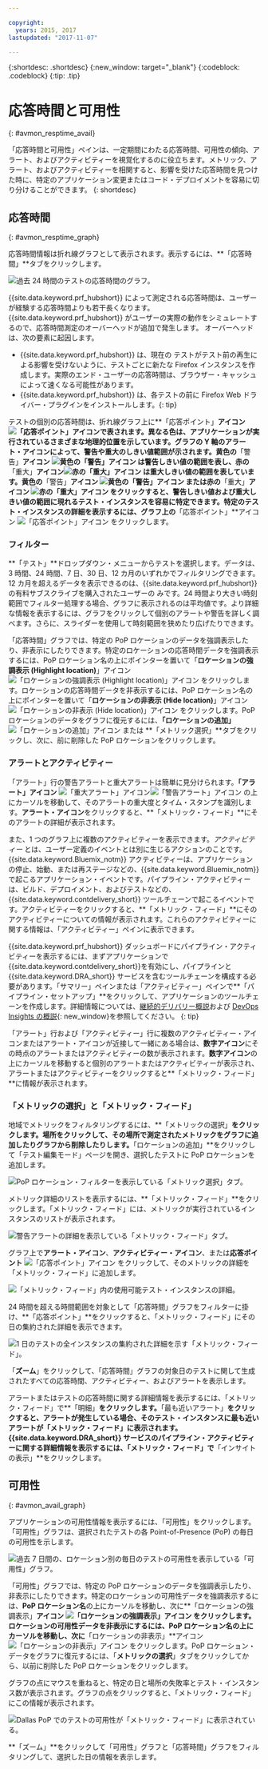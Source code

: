```yaml
---

copyright:
  years: 2015, 2017
lastupdated: "2017-11-07"

---
```


{:shortdesc: .shortdesc}
{:new_window: target="_blank"}
{:codeblock: .codeblock}
{:tip: .tip}

# 応答時間と可用性
{: #avmon_resptime_avail}

「応答時間と可用性」ペインは、一定期間にわたる応答時間、可用性の傾向、アラート、およびアクティビティーを視覚化するのに役立ちます。メトリック、アラート、およびアクティビティーを相関すると、影響を受けた応答時間を見つけた時に、特定のアプリケーション変更またはコード・デプロイメントを容易に切り分けることができます。
{: shortdesc}

## 応答時間
{: #avmon_resptime_graph}

応答時間情報は折れ線グラフとして表示されます。表示するには、**「応答時間」**タブをクリックします。

![過去 24 時間のテストの応答時間のグラフ。](images/avmon_rt_gr.jpg)

{{site.data.keyword.prf_hubshort}} によって測定される応答時間は、ユーザーが経験する応答時間よりも若干長くなります。{{site.data.keyword.prf_hubshort}} がユーザーの実際の動作をシミュレートするので、応答時間測定のオーバーヘッドが追加で発生します。
オーバーヘッドは、次の要素に起因します。

  - {{site.data.keyword.prf_hubshort}} は、現在の
テストがテスト前の再生による影響を受けないように、テストごとに新たな Firefox インスタンスを作成します。実際のエンド・ユーザーの応答時間は、ブラウザー・キャッシュによって速くなる可能性があります。
  - {{site.data.keyword.prf_hubshort}} は、各テストの前に Firefox Web ドライバー・プラグインをインストールします。{: tip}

テストの個別の応答時間は、折れ線グラフ上に**「応答ポイント」**アイコン ![「応答ポイント」アイコン](images/crcl_icn_white.jpg)で表されます。異なる色は、アプリケーションが実行されているさまざまな地理的位置を示しています。グラフの Y 軸のアラート・アイコンによって、警告や重大のしきい値範囲が示されます。黄色の**「警告」**アイコン ![黄色の「警告」アイコン](images/alrt_icn_white_smll.jpg) は警告しきい値の範囲を表し、赤の**「重大」**アイコン![赤の「重大」アイコン](images/wrng_icn_white_smll.jpg) は重大しきい値の範囲を表しています。黄色の**「警告」**アイコン ![黄色の「警告」アイコン](images/alrt_icn_white_smll.jpg) または赤の**「重大」**アイコン ![赤の「重大」アイコン](images/wrng_icn_white_smll.jpg) をクリックすると、警告しきい値および重大しきい値の範囲に現れるテスト・インスタンスを容易に特定できます。特定のテスト・インスタンスの詳細を表示するには、グラフ上の**「応答ポイント」**アイコン ![「応答ポイント」アイコン](images/crcl_icn_white.jpg) をクリックします。

### フィルター

**「テスト」**ドロップダウン・メニューからテストを選択します。データは、3 時間、24 時間、7 日、30 日、12 カ月のいずれかでフィルタリングできます。12 カ月を超えるデータを表示できるのは、{{site.data.keyword.prf_hubshort}} の有料サブスクライブを購入されたユーザーの
みです。24 時間より大きい時刻範囲でフィルター処理する場合、グラフに表示されるのは平均値です。より詳細な情報を表示するには、グラフをクリックして個別のアラートや警告を詳しく調べます。さらに、スライダーを使用して時刻範囲を狭めたり広げたりできます。

「応答時間」グラフでは、特定の PoP ロケーションのデータを強調表示したり、非表示にしたりできます。特定のロケーションの応答時間データを強調表示するには、PoP ロケーション名の上にポインターを置いて「**ロケーションの強調表示 (Highlight location)**」アイコン ![「ロケーションの強調表示 (Highlight location)」アイコン](images/avmon_location_highlight.jpg) をクリックします。ロケーションの応答時間データを非表示するには、PoP ロケーション名の上にポインターを置いて「**ロケーションの非表示 (Hide location)**」アイコン ![「ロケーションの非表示 (Hide location)」アイコン](images/avmon_location_remove.jpg) をクリックします。PoP ロケーションのデータをグラフに復元するには、**「ロケーションの追加」** ![「ロケーションの追加」アイコン](images/icn_plus_20x20.jpg) または **「メトリック選択」**タブをクリックし、次に、前に削除した PoP ロケーションをクリックします。

### アラートとアクティビティー

「アラート」行の警告アラートと重大アラートは簡単に見分けられます。**「アラート」アイコン** ![「重大アラート」アイコン](images/avmon_crit_alert.png)![「警告アラート」アイコン](images/avmon_warn_alert.png) の上にカーソルを移動して、そのアラートの重大度とタイム・スタンプを識別します。**アラート・アイコン**をクリックすると、**「メトリック・フィード」**にそのアラートの詳細が表示されます。

また、1 つのグラフ上に複数のアクティビティーを表示できます。_アクティビティー_ とは、ユーザー定義のイベントとは別に生じるアクションのことです。{{site.data.keyword.Bluemix_notm}} アクティビティーは、アプリケーションの停止、始動、または再ステージなどの、{{site.data.keyword.Bluemix_notm}} で起こるアプリケーション・イベントです。パイプライン・アクティビティーは、ビルド、デプロイメント、およびテストなどの、{{site.data.keyword.contdelivery_short}} ツールチェーンで起こるイベントです。アクティビティーをクリックすると、**「メトリック・フィード」**にそのアクティビティーについての情報が表示されます。これらのアクティビティーに関する情報は、「アクティビティー」ペインに表示できます。

{{site.data.keyword.prf_hubshort}} ダッシュボードにパイプライン・アクティビティーを表示するには、まずアプリケーションで{{site.data.keyword.contdelivery_short}}を有効にし、パイプラインと {{site.data.keyword.DRA_short}} サービスを含むツールチェーンを構成する必要があります。「サマリー」ペインまたは「アクティビティー」ペインで**「パイプライン・セットアップ」**をクリックして、アプリケーションのツールチェーンを作成します。詳細情報については、[継続的デリバリー概説](../ContinuousDelivery/index.html "(新規のタブまたはウィンドウで開く)")および [DevOps Insights の概説](../DevOpsInsights/index.html#gettingstarted "(新規のタブまたはウィンドウで開く)"){: new_window}を参照してください。
{: tip}

「アラート」行および「アクティビティー」行に複数のアクティビティー・アイコンまたはアラート・アイコンが近接して一緒にある場合は、**数字アイコン**にその時点のアラートまたはアクティビティーの数が表示されます。**数字アイコン**の上にカーソルを移動すると個別のアラートまたはアクティビティーが表示され、アラートまたはアクティビティーをクリックすると**「メトリック・フィード」**に情報が表示されます。

### 「メトリックの選択」と「メトリック・フィード」

地域でメトリックをフィルタリングするには、**「メトリックの選択」**をクリックします。場所をクリックして、その場所で測定されたメトリックをグラフに追加したりグラフから削除したりします。**「ロケーションの追加」**をクリックして「テスト編集モード」ページを開き、選択したテストに PoP ロケーションを追加します。

![PoP ロケーション・フィルターを表示している「メトリック選択」タブ。](images/avmon_metric_sel.jpg)

メトリック詳細のリストを表示するには、**「メトリック・フィード」**をクリックします。「メトリック・フィード」には、メトリックが実行されているインスタンスのリストが表示されます。

![警告アラートの詳細を表示している「メトリック・フィード」タブ。](images/avmon_warn_met_feed.png)

グラフ上で**アラート・アイコン**、**アクティビティー・アイコン**、または**応答ポイント** ![「応答ポイント」アイコン](images/crcl_icn_white.jpg) をクリックして、そのメトリックの詳細を「メトリック・フィード」に追加します。

![「メトリック・フィード」内の使用可能テスト・インスタンスの詳細。](images/avmon_avail_metfeed.png)

24 時間を超える時間範囲を対象として「応答時間」グラフをフィルターに掛け、**「応答ポイント」**をクリックすると、「メトリック・フィード」にその日の集約された詳細を表示できます。

![1 日のテストの全インスタンスの集約された詳細を示す「メトリック・フィード」。](images/avmon_avail_day_met_feed.png)

「**ズーム**」をクリックして、「応答時間」グラフの対象日のテストに関して生成されたすべての応答時間、アクティビティー、およびアラートを表示します。

アラートまたはテストの応答時間に関する詳細情報を表示するには、「メトリック・フィード」で**「明細」**をクリックします。**「最も近いアラート」**をクリックすると、アラートが発生している場合、そのテスト・インスタンスに最も近いアラートが「メトリック・フィード」に表示されます。{{site.data.keyword.DRA_short}} サービスのパイプライン・アクティビティーに関する詳細情報を表示するには、「メトリック・フィード」で**「インサイトの表示」**をクリックします。

## 可用性
{: #avmon_avail_graph}

アプリケーションの可用性情報を表示するには、「可用性」をクリックします。「可用性」グラフは、選択されたテストの各 Point-of-Presence (PoP) の毎日の可用性を示します。

![過去 7 日間の、ロケーション別の毎日のテストの可用性を表示している「可用性」グラフ。](images/avmon_avail_graph.png)

「可用性」グラフでは、特定の PoP ロケーションのデータを強調表示したり、非表示にしたりできます。特定のロケーションの可用性データを強調表示するには、**PoP ロケーション名**の上にカーソルを移動し、次に**「ロケーションの強調表示」**アイコン ![「ロケーションの強調表示」アイコン](images/avmon_location_highlight.jpg) をクリックします。ロケーションの可用性データを非表示にするには、**PoP ロケーション名**の上にカーソルを移動し、次に**「ロケーションの非表示」**アイコン ![「ロケーションの非表示」アイコン](images/avmon_location_remove.jpg) をクリックします。PoP ロケーション・データをグラフに復元するには、「**メトリックの選択**」タブをクリックしてから、以前に削除した PoP ロケーションをクリックします。

グラフの点にマウスを重ねると、特定の日と場所の失敗率とテスト・インスタンス数が表示されます。グラフの点をクリックすると、「メトリック・フィード」にこの情報が表示されます。

![Dallas PoP でのテストの可用性が「メトリック・フィード」に表示されている。](images/avmon_avail_metric.png)

**「ズーム」**をクリックして「可用性」グラフと「応答時間」グラフをフィルタリングして、選択した日の情報を表示します。

